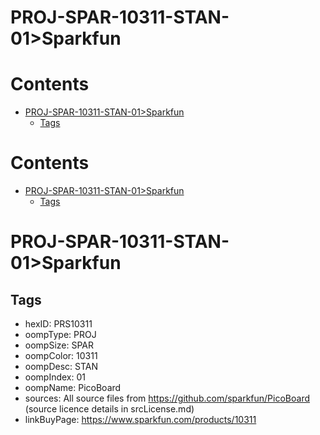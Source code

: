 
PROJ-SPAR-10311-STAN-01>Sparkfun
================================

Contents
========

* [PROJ-SPAR-10311-STAN-01>Sparkfun](#proj-spar-10311-stan-01sparkfun)
	* [Tags](#tags)

Contents
========

* [PROJ-SPAR-10311-STAN-01>Sparkfun](#proj-spar-10311-stan-01sparkfun)
	* [Tags](#tags)

# PROJ-SPAR-10311-STAN-01>Sparkfun

## Tags

- hexID: PRS10311
- oompType: PROJ
- oompSize: SPAR
- oompColor: 10311
- oompDesc: STAN
- oompIndex: 01
- oompName: PicoBoard
- sources: All source files from https://github.com/sparkfun/PicoBoard (source licence details in srcLicense.md)
- linkBuyPage: https://www.sparkfun.com/products/10311
